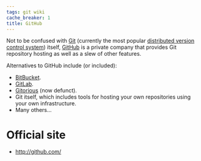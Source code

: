 ```yaml
---
tags: git wiki
cache_breaker: 1
title: GitHub
---
```


Not to be confused with [Git](/wiki/Git) (currently the most popular [distributed version control system](/wiki/distributed_version_control_system)) itself, [GitHub](https://github.com) is a private company that provides Git repository hosting as well as a slew of other features.

Alternatives to GitHub include (or included):

-   [BitBucket](https://bitbucket.org/).
-   [GitLab](https://gitlab.com/).
-   [Gitorious](/wiki/Gitorious) (now defunct).
-   Git itself, which includes tools for hosting your own repositories using your own infrastructure.
-   Many others...

# Official site

-   <http://github.com/>
